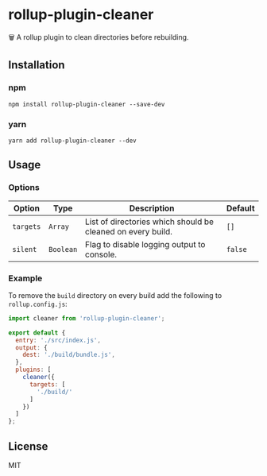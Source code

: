 # rollup-plugin-cleaner

:wastebasket: A rollup plugin to clean directories before rebuilding.

## Installation
### npm
`npm install rollup-plugin-cleaner --save-dev`
### yarn
`yarn add rollup-plugin-cleaner --dev`

## Usage

### Options
Option   |   Type        |    Description     |    Default
---------| --------------| ------------------ | ---------------------------------
`targets`  | `Array`     | List of directories which should be cleaned on every build. | `[]`
`silent`  | `Boolean`| Flag to disable logging output to console. | `false`

### Example
To remove the `build` directory on every build add the following to `rollup.config.js`:

```JavaScript
import cleaner from 'rollup-plugin-cleaner';

export default {
  entry: './src/index.js',
  output: {
    dest: './build/bundle.js',
  },
  plugins: [
    cleaner({
      targets: [
        './build/'
      ]
    })
  ]
};
```

## License

MIT
